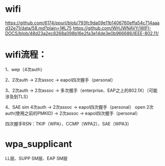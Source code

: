 # wifi


https://github.com/6174/ppurl/blob/793fc9da09e11b1406760effa54c714aaad32e71/data/58.md?plain=1#L75
https://github.com/WHJWNAVY/WIFI-DOCS/blob/48d23a2ec8268a098b16e2fa3e14de3e0b966686/IEEE-802.11/



# wifi流程：

1、wep（4次auth）

2、2次auth -> 2次assoc -> eapol四次握手（personal）

3、2次auth -> 2次assoc -> 多次握手（enterprise、EAP之上的802.1X）（可能涉及到TLS）

4、SAE
  sim   4次auth                 -> 2次assoc -> eapol四次握手（personal）
  open  2次auth(使用之前的PMKID) -> 2次assoc -> eapol四次握手（personal）


四次握手RSN：TKIP（WPA）、CCMP（WPA2）、SAE（WPA3）
  


# wpa_supplicant  
LL层、SUPP SM层、EAP SM层
